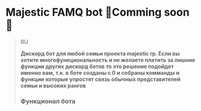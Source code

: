 # Majestic FAMQ bot 🌟Comming soon🌟

> RU
> 
> **Дискорд бот для любой семьи проекта majestic rp. Если вы хотите многофункциональность и не желаете платить за лишние функции других дискорд ботов то это решение подойдет именно вам, т.к. в боте созданы с 0 и собраны комманды и функции которые упростят связь обычных представителей семьи и высоких рангов**
>
> ### Функционал бота
>
> 
